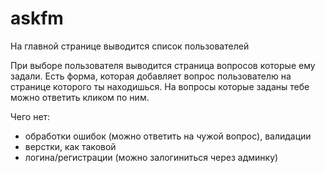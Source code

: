 # askfm

На главной странице выводится список пользователей

При выборе пользователя выводится страница вопросов которые ему задали. 
Есть форма, которая добавляет вопрос пользователю на странице которого ты находишься.
На вопросы которые заданы тебе можно ответить кликом по ним.

Чего нет:
- обработки ошибок (можно ответить на чужой вопрос), валидации
- верстки, как таковой
- логина/регистрации (можно залогиниться через админку)
